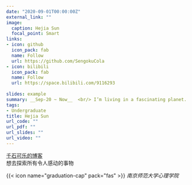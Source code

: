 ```yaml
---
date: "2020-09-01T00:00:00Z"
external_link: ""
image:
  caption: Hejia Sun
  focal_point: Smart
links:
- icon: github
  icon_pack: fab
  name: Follow
  url: https://github.com/SengokuCola
- icon: bilibili
  icon_pack: fab
  name: Follow
  url: https://space.bilibili.com/9116293
    
slides: example
summary: __Sep-20 ~ Now__  <br/> I’m living in a fascinating planet.
tags:
- Undergraduate
title: Hejia Sun
url_code: ""
url_pdf: ""
url_slides: ""
url_video: ""
---
```

[千石可乐的博客](https://sengokucola.github.io/)  
想去探索所有令人感动的事物

{{< icon name="graduation-cap" pack="fas" >}} _南京师范大学心理学院_  



